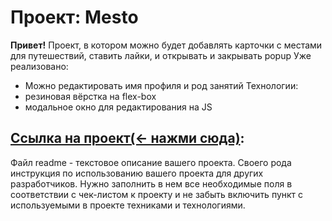 # Проект: Mesto

**Привет!**
Проект, в котором можно будет добавлять карточки с местами для путешествий, ставить лайки, и открывать и закрывать popup
Уже реализовано:
 - Можно редактировать имя профиля и род занятий
Технологии:
 - резиновая вёрстка на flex-box
 - модальное окно для редактирования на JS


## [Ссылка на проект(<- нажми сюда)](https://rodiontazetdinov.github.io/mesto/):

Файл readme - текстовое описание вашего проекта.
 Своего рода инструкция по использованию вашего 
 проекта для других разработчиков.
  Нужно заполнить в нем все необходимые поля в соответствии
   с чек-листом к проекту и не забыть включить пункт
    с используемыми в проекте техниками и технологиями.
